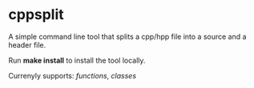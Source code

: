 # cppsplit

A simple command line tool that splits a cpp/hpp file into a source and a header file.

Run **make install** to install the tool locally.

Currenyly supports:
_functions_,
_classes_
